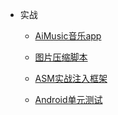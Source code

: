 * 实战
    * [AiMusic音乐app](/other/aimusic.md)

    * [图片压缩脚本](/other/tinypng_plugin.md)
    
    * [ASM实战注入框架](/other/injectservice.md)

    * [Android单元测试](/other/robolectric.md)